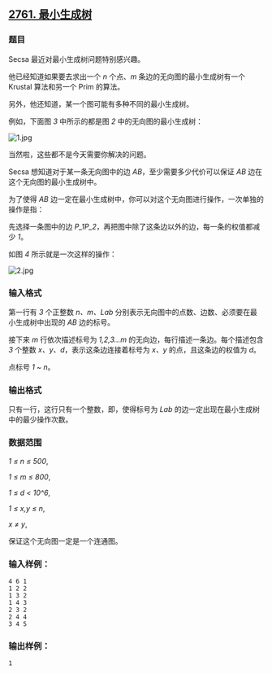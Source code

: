 ## [2761. 最小生成树](https://www.acwing.com/problem/content/2763/)

### 题目

Secsa 最近对最小生成树问题特别感兴趣。

他已经知道如果要去求出一个 *n* 个点、*m* 条边的无向图的最小生成树有一个 Krustal 算法和另一个 Prim 的算法。

另外，他还知道，某一个图可能有多种不同的最小生成树。

例如，下面图 *3* 中所示的都是图 *2* 中的无向图的最小生成树：

 ![1.jpg](https://cdn.acwing.com/media/article/image/2020/11/05/19_ea9dd8e81f-1.jpg)

当然啦，这些都不是今天需要你解决的问题。

Secsa 想知道对于某一条无向图中的边 *AB*，至少需要多少代价可以保证 *AB* 边在这个无向图的最小生成树中。

为了使得 *AB* 边一定在最小生成树中，你可以对这个无向图进行操作，一次单独的操作是指：

先选择一条图中的边 *P_1P_2*，再把图中除了这条边以外的边，每一条的权值都减少 *1*。

如图 *4* 所示就是一次这样的操作：

 ![2.jpg](https://cdn.acwing.com/media/article/image/2020/11/05/19_4a1e69a41f-2.jpg)

### 输入格式

第一行有 *3* 个正整数 *n、m、Lab* 分别表示无向图中的点数、边数、必须要在最小生成树中出现的 *AB* 边的标号。

接下来 *m* 行依次描述标号为 *1,2,3…m* 的无向边，每行描述一条边。每个描述包含 *3* 个整数 *x、y、d*，表示这条边连接着标号为 *x、y* 的点，且这条边的权值为 *d*。

点标号 *1 ~ n*。

### 输出格式

只有一行，这行只有一个整数，即，使得标号为 *Lab* 的边一定出现在最小生成树中的最少操作次数。

### 数据范围

*1 ≤ n ≤ 500*,

*1 ≤ m ≤ 800*,

*1 ≤ d < 10^6*,

*1 ≤ x,y ≤ n*,

*x ≠ y*,

保证这个无向图一定是一个连通图。

### 输入样例：

```
4 6 1
1 2 2
1 3 2
1 4 3
2 3 2
2 4 4
3 4 5
```

### 输出样例：

```
1
```
